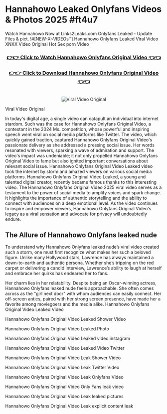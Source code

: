 # Hannahowo Leaked Onlyfans Videos & Photos 2025 #ft4u7

Watch Hannahowo Now at Links2Leaks.com Onlyfans Leaked - Update Files & pict. !#[NEW-X~VIDEOs™] Hannahowo Onlyfans Leaked Viral Video XNXX Video Original Hot Sex porn Video
<br>
<div align="center">
<h3><a href="https://links2leaks.com/hannahowo" rel="nofollow">👉👉 Click to Watch Hannahowo Onlyfans Original Video 👈👈</a></h3>
<h3><a href="https://links2leaks.com/hannahowo" rel="nofollow">👉👉 Click to Download Hannahowo Onlyfans Original Video 👈👈</a></h3>
<br>
<a href="https://links2leaks.com/hannahowo" rel="nofollow"><img src="https://i.ibb.co/Gkj2r4b/banner.png" alt="Viral Video Original" style="max-width: 100%; display: inline-block;" data-target="animated-image.originalImage"></a>
</div>

Viral Video Original

In today's digital age, a single video can catapult an individual into internet stardom. Such was the case for Hannahowo Onlyfans Original Video, a contestant in the 2024 Ms. competition, whose powerful and inspiring speech went viral on social media platforms like Twitter.
The video, which quickly gained traction, captured Hannahowo Onlyfans Original Video's passionate delivery as she addressed a pressing social issue. Her words resonated with viewers, sparking a wave of admiration and support. The video's impact was undeniable; it not only propelled Hannahowo Onlyfans Original Video to fame but also ignited important conversations about relevant social issue.
Hannahowo Onlyfans Original Video Leaked video took the internet by storm and amazed viewers on various social media platforms. Hannahowo Onlyfans Original Video Leaked, a young and talented digital creator, recently became famous thanks to this interesting video.
The Hannahowo Onlyfans Original Video 2025 viral video serves as a testament to the power of social media to amplify voices and spark change. It highlights the importance of authentic storytelling and the ability to connect with audiences on a deep emotional level. As the video continues to inspire and empower viewers, Hannahowo Onlyfans Original Video's legacy as a viral sensation and advocate for privacy will undoubtedly endure.

<h2>The Allure of Hannahowo Onlyfans leaked nude</h2>


To understand why Hannahowo Onlyfans leaked nude’s viral video created such a storm, one must first recognize what makes her such a beloved figure. Unlike many Hollywood stars, Lawrence has always maintained a down-to-earth and authentic persona. Whether she’s tripping on the red carpet or delivering a candid interview, Lawrence’s ability to laugh at herself and embrace her quirks has endeared her to fans.

Her charm lies in her relatability. Despite being an Oscar-winning actress, Hannahowo Onlyfans leaked nude feels approachable. She often comes across as the "girl next door" with whom audiences can easily connect. Her off-screen antics, paired with her strong screen presence, have made her a favorite among moviegoers and the media alike.
Hannahowo Onlyfans Original Video Leaked Video

Hannahowo Onlyfans Original Video Leaked Shower Video

Hannahowo Onlyfans Original Video Leaked Photo

Hannahowo Onlyfans Original Video Leaked video instagram

Hannahowo Onlyfans Original Video Leaked Video Twitter

Hannahowo Onlyfans Original Video Leak Shower Video

Hannahowo Onlyfans Original Video Leak Twitter Video

Hannahowo Onlyfans Original Video Leak Onlyfans Video

Hannahowo Onlyfans Original Video Only Fans leak video

Hannahowo Onlyfans Original Video Leak leaked pictures

Hannahowo Onlyfans Original Video Leak explicit content leak